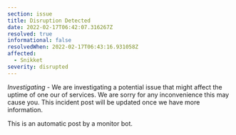 ```yaml
---
section: issue
title: Disruption Detected
date: 2022-02-17T06:42:07.316267Z
resolved: true
informational: false
resolvedWhen: 2022-02-17T06:43:16.931058Z
affected:
  - Snikket
severity: disrupted
---
```

*Investigating* - We are investigating a potential issue that might affect the uptime of one our of services. We are sorry for any inconvenience this may cause you. This incident post will be updated once we have more information.

This is an automatic post by a monitor bot.
        